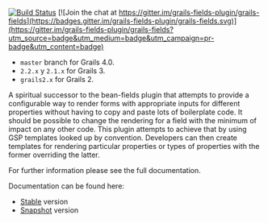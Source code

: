 [![Build Status](https://travis-ci.org/grails-fields-plugin/grails-fields.svg?branch=master)](https://travis-ci.org/grails-fields-plugin/grails-fields) [![Join the chat at https://gitter.im/grails-fields-plugin/grails-fields](https://badges.gitter.im/grails-fields-plugin/grails-fields.svg)](https://gitter.im/grails-fields-plugin/grails-fields?utm_source=badge&utm_medium=badge&utm_campaign=pr-badge&utm_content=badge)

- `master` branch for Grails 4.0.
- `2.2.x` y `2.1.x` for Grails 3. 
- `grails2.x` for Grails 2.

A spiritual successor to the bean-fields plugin that attempts to provide a configurable way to render forms with appropriate inputs for different properties without having to copy and paste lots of boilerplate code. It should be possible to change the rendering for a field with the minimum of impact on any other code. This plugin attempts to achieve that by using GSP templates looked up by convention. Developers can then create templates for rendering particular properties or types of properties with the former overriding the latter.

For further information please see the full documentation.

Documentation can be found here:

- [Stable](https://grails-fields-plugin.github.io/grails-fields/latest) version
- [Snapshot](https://grails-fields-plugin.github.io/grails-fields/snapshot) version


